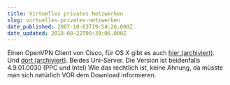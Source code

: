 ```yaml
---
title: Virtuelles privates Netzwerken
slug: virtuelles-privates-netzwerken
date_published: 2007-10-03T19:54:26.000Z
date_updated: 2018-08-22T09:39:06.000Z
---
```


Einen OpenVPN Client von Cisco, für OS X gibt es auch [hier (archiviert)](http://web.archive.org/web/20061107083110/http://www.rz.uni-saarland.de:80/services/netz/vpn/vpn.htm). Und [dort (archiviert)](http://web.archive.org/web/20070819172742/http://www.uni-konstanz.de/RZ/wlan/ipsec/software/cisco-vpnclient-4.9/). Beides Uni-Server. Die Version ist beidenfalls 4.9.01.0030 (PPC und Intel) Wie das rechtlich ist, keine Ahnung, da müsste man sich natürlich VOR dem Download informieren.
